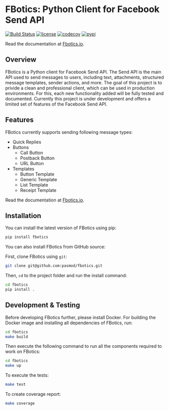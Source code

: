 # FBotics: Python Client for Facebook Send API

[![Build Status](https://travis-ci.org/pasmod/fbotics.svg?branch=master)](https://travis-ci.org/pasmod/fbotics)
[![license](https://img.shields.io/github/license/mashape/apistatus.svg?maxAge=2592000)](https://github.com/pasmod/fbotics/blob/master/LICENSE.txt)
[![codecov](https://codecov.io/gh/pasmod/fbotics/branch/master/graph/badge.svg)](https://codecov.io/gh/pasmod/fbotics)
[![pypi](https://img.shields.io/pypi/v/fbotics.svg)](https://pypi.org/project/fbotics/)


Read the documentation at [Fbotics.io](https://pasmod.github.io/fbotics/).


## Overview

FBotics is a Python client for Facebook Send API. The Send API is the main API used to send messages to users, including text,
attachments, structured message templates, sender actions, and more. The goal of this project is to privide a clean and professional
client, which can be used in production environments. For this, each new functionality added will be fully tested and
documented. Currently this project is under development and offers a limited set of features of the Facebook Send API.

## Features
FBotics currently supports sending following message types:

- Quick Replies
- Buttons
    - Call Button
    - Postback Button
    - URL Button
- Templates
    - Button Template
    - Generic Template
    - List Template
    - Receipt Template

Read the documentation at [Fbotics.io](https://pasmod.github.io/fbotics/).
    
## Installation

You can install the latest version of FBotics using pip:
```sh
pip install fbotics
```

You can also install FBotics from GitHub source:

First, clone FBotics using `git`:

```sh
git clone git@github.com:pasmod/fbotics.git
```

Then, `cd` to the project folder and run the install command:
```sh
cd fbotics
pip install .
```

## Development & Testing

Before developing FBotics further, please install Docker. For building the Docker image and installing all dependencies
of FBotics, run:

```sh
cd fbotics
make build
```

Then execute the following command to run all the components required to work on FBotics:

```sh
cd fbotics
make up
```

To execute the tests:

```sh
make test
```

To create coverage report:

```sh
make coverage
```
